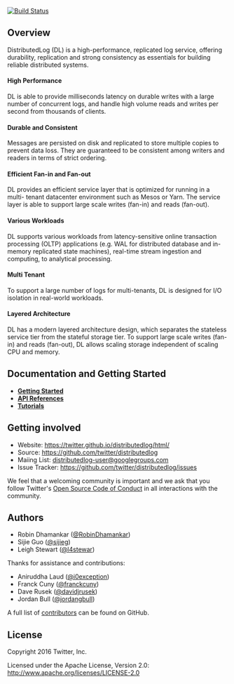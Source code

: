 [![Build Status](https://travis-ci.org/twitter/distributedlog.svg?branch=master)](https://travis-ci.org/twitter/distributedlog)

## Overview

DistributedLog (DL) is a high-performance, replicated log service, offering
durability, replication and strong consistency as essentials for building
reliable distributed systems.

#### High Performance

DL is able to provide milliseconds latency on durable writes with a large number
of concurrent logs, and handle high volume reads and writes per second from
thousands of clients.

#### Durable and Consistent

Messages are persisted on disk and replicated to store multiple copies to
prevent data loss. They are guaranteed to be consistent among writers and
readers in terms of strict ordering.

#### Efficient Fan-in and Fan-out

DL provides an efficient service layer that is optimized for running in a multi-
tenant datacenter environment such as Mesos or Yarn. The service layer is able
to support large scale writes (fan-in) and reads (fan-out).

#### Various Workloads

DL supports various workloads from latency-sensitive online transaction
processing (OLTP) applications (e.g. WAL for distributed database and in-memory
replicated state machines), real-time stream ingestion and computing, to
analytical processing.

#### Multi Tenant

To support a large number of logs for multi-tenants, DL is designed for I/O
isolation in real-world workloads.

#### Layered Architecture

DL has a modern layered architecture design, which separates the stateless
service tier from the stateful storage tier. To support large scale writes (fan-
in) and reads (fan-out), DL allows scaling storage independent of scaling CPU
and memory.

## Documentation and Getting Started

* [**Getting Started**](http://twitter.github.io/distributedlog/html/basics/quickstart.html)
* [**API References**](http://twitter.github.io/distributedlog/html/api/main.html)
* [**Tutorials**](http://twitter.github.io/distributedlog/html/tutorials/main.html)

## Getting involved

* Website: https://twitter.github.io/distributedlog/html/
* Source: https://github.com/twitter/distributedlog
* Maiing List: [distributedlog-user@googlegroups.com](https://groups.google.com/forum/#!forum/distributedlog-user)
* Issue Tracker: https://github.com/twitter/distributedlog/issues

We feel that a welcoming community is important and we ask that you follow Twitter's
[Open Source Code of Conduct](https://engineering.twitter.com/opensource/code-of-conduct)
in all interactions with the community.

## Authors

* Robin Dhamankar ([@RobinDhamankar](https://twitter.com/RobinDhamankar))
* Sijie Guo ([@sijieg](https://twitter.com/sijieg))
* Leigh Stewart ([@l4stewar](https://twitter.com/l4stewar))

Thanks for assistance and contributions:

* Aniruddha Laud ([@i0exception](https://twitter.com/i0exception))
* Franck Cuny ([@franckcuny](https://twitter.com/franckcuny))
* Dave Rusek ([@davidjrusek](https://twitter.com/davidjrusek))
* Jordan Bull ([@jordangbull](https://twitter.com/jordangbull))

A full list of [contributors](https://github.com/twitter/distributedlog/graphs/contributors) can be found on GitHub.

## License
Copyright 2016 Twitter, Inc.

Licensed under the Apache License, Version 2.0: http://www.apache.org/licenses/LICENSE-2.0
